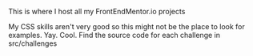 This is where I host all my FrontEndMentor.io projects

My CSS skills aren't very good so this might not be the place to look for examples.
Yay. Cool.
Find the source code for each challenge in src/challenges
